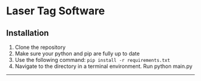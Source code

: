 # Laser Tag Software

## Installation

1. Clone the repository
2. Make sure your python and pip are fully up to date
3. Use the following command:
   `pip install -r requirements.txt`
4. Navigate to the directory in a terminal environment. Run python main.py
---
